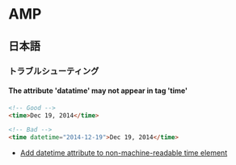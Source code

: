 # AMP

## 日本語

### トラブルシューティング

#### The attribute 'datatime' may not appear in tag 'time'

```html
<!-- Good -->
<time>Dec 19, 2014</time>

<!-- Bad -->
<time datetime="2014-12-19">Dec 19, 2014</time>
```

- [Add datetime attribute to non-machine-readable time element](https://github.com/hail2u/html-best-practices#add-datetime-attribute-to-non-machine-readable-time-element)


